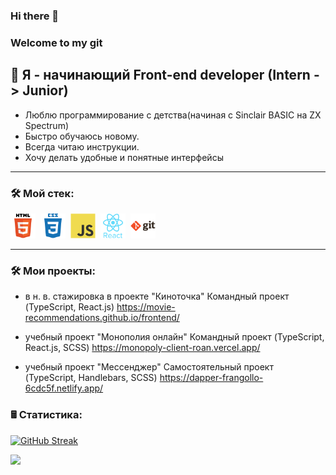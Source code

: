 ### Hi there 👋 
### Welcome to my git 
## &#128640; Я - начинающий Front-end developer (Intern -> Junior)

- Люблю программирование с детства(начиная с Sinclair BASIC на ZX Spectrum)
- Быстро обучаюсь новому.
- Всегда читаю инструкции.
- Хочу делать удобные и понятные интерфейсы

---
### &#128736; Мой стек:
<img src="https://github.com/devicons/devicon/blob/master/icons/html5/html5-original-wordmark.svg" title="HTML5" alt="HTML5" width="40" height="40"/>&nbsp;
<img src="https://github.com/devicons/devicon/blob/master/icons/css3/css3-plain-wordmark.svg" title="CSS3" alt="CSS3" width="40" height="40"/>&nbsp;
<img src="https://github.com/devicons/devicon/blob/master/icons/javascript/javascript-original.svg" title="JavaScript" alt="JavaScript" width="40" height="40"/>&nbsp;
<img src="https://github.com/devicons/devicon/blob/master/icons/react/react-original-wordmark.svg" title="React" alt="React" width="40" height="40"/>&nbsp;
<img src="https://github.com/devicons/devicon/blob/master/icons/git/git-original-wordmark.svg" title="Git" alt="Git" width="40" height="40"/>

---
### &#128736; Мои проекты:
- в н. в. cтажировка в проекте "Киноточка"
Командный проект (TypeScript, React.js)
https://movie-recommendations.github.io/frontend/

- учебный проект "Монополия онлайн"
Командный проект (TypeScript, React.js, SCSS)
https://monopoly-client-roan.vercel.app/

- учебный проект "Мессенджер"
Самостоятельный проект (TypeScript, Handlebars, SCSS)
https://dapper-frangollo-6cdc5f.netlify.app/

### &#x1F5A9;  Статистика:

[![GitHub Streak](http://github-readme-streak-stats.herokuapp.com?user=realdmitrii&theme=dark&background=000000)](https://git.io/streak-stats)

<div>
<a href="https://github-readme-stats.vercel.app/api/top-langs/?username=realdmitrii&layout=compact">
  <img align="left" height="130" src="https://github-readme-stats.vercel.app/api/top-langs/?username=realdmitrii&layout=compact" />
</a>
</div>
<!--
**realdmitrii/realdmitrii** is a ✨ _special_ ✨ repository because its `README.md` (this file) appears on your GitHub profile.

Here are some ideas to get you started:

- 🔭 I’m currently working on ...
- 🌱 I’m currently learning ...
- 👯 I’m looking to collaborate on ...
- 🤔 I’m looking for help with ...
- 💬 Ask me about ...
- 📫 How to reach me: ...
- 😄 Pronouns: ...
- ⚡ Fun fact: ...
-->
